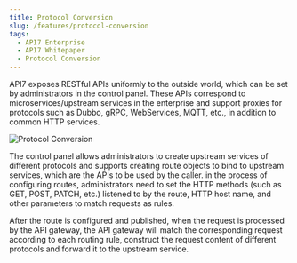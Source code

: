 ```yaml
---
title: Protocol Conversion
slug: /features/protocol-conversion
tags:
  - API7 Enterprise
  - API7 Whitepaper
  - Protocol Conversion
---
```


API7 exposes RESTful APIs uniformly to the outside world, which can be set by administrators in the control panel. These APIs correspond to microservices/upstream services in the enterprise and support proxies for protocols such as Dubbo, gRPC, WebServices, MQTT, etc., in addition to common HTTP services.

![Protocol Conversion](https://static.apiseven.com/2023/01/03/63b3e457c6824.png)

The control panel allows administrators to create upstream services of different protocols and supports creating route objects to bind to upstream services, which are the APIs to be used by the caller. in the process of configuring routes, administrators need to set the HTTP methods (such as GET, POST, PATCH, etc.) listened to by the route, HTTP host name, and other parameters to match requests as rules.

After the route is configured and published, when the request is processed by the API gateway, the API gateway will match the corresponding request according to each routing rule, construct the request content of different protocols and forward it to the upstream service.
